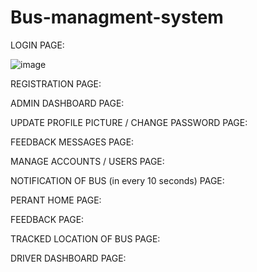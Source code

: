 # Bus-managment-system

LOGIN PAGE:
 
![image](https://user-images.githubusercontent.com/81229505/218517171-a1e8a262-c7eb-4e0d-8785-d78d56c3c96c.png)

 



REGISTRATION PAGE:
 

 




ADMIN DASHBOARD PAGE:
 

UPDATE PROFILE PICTURE / CHANGE PASSWORD PAGE:
 




FEEDBACK MESSAGES PAGE:
 

MANAGE ACCOUNTS / USERS PAGE:
 





NOTIFICATION OF BUS (in every 10 seconds) PAGE:
 

PERANT HOME PAGE:
 





FEEDBACK PAGE:
 

TRACKED LOCATION OF BUS PAGE:
 



DRIVER DASHBOARD PAGE:
 




